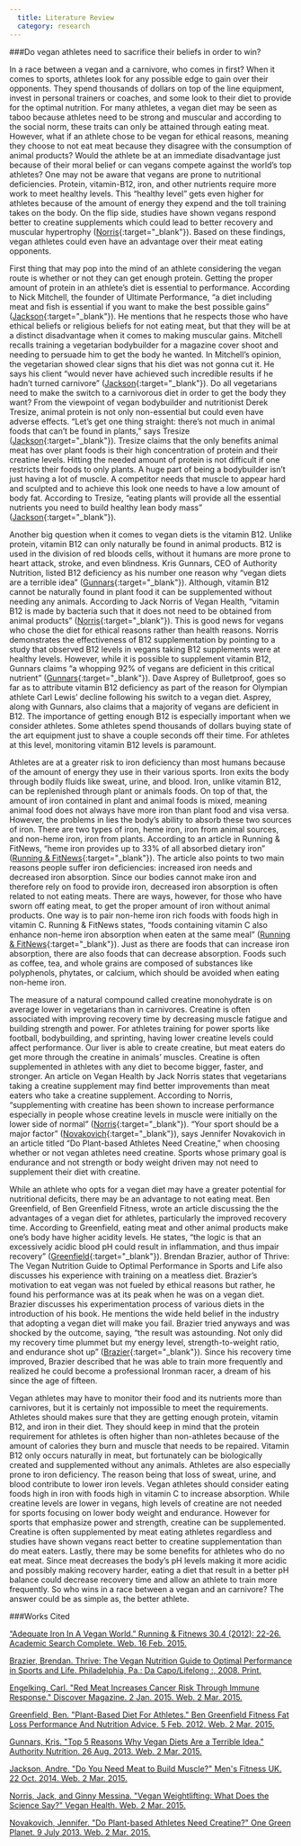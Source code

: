 ```yaml
---
  title: Literature Review
  category: research
---
```

###Do vegan athletes need to sacrifice their beliefs in order to win?

In a race between a vegan and a carnivore, who comes in first? When it comes to sports, athletes look for any possible edge to gain over their opponents. They spend thousands of dollars on top of the line equipment, invest in personal trainers or coaches, and some look to their diet to provide for the optimal nutrition. For many athletes, a vegan diet may be seen as taboo because athletes need to be strong and muscular and according to the social norm, these traits can only be attained through eating meat. However, what if an athlete chose to be vegan for ethical reasons, meaning they choose to not eat meat because they disagree with the consumption of animal products? Would the athlete be at an immediate disadvantage just because of their moral belief or can vegans compete against the world’s top athletes? One may not be aware that vegans are prone to nutritional deficiencies. Protein, vitamin-B12, iron, and other nutrients require more work to meet healthy levels. This “healthy level” gets even higher for athletes because of the amount of energy they expend and the toll training takes on the body. On the flip side, studies have shown vegans respond better to creatine supplements which could lead to better recovery and muscular hypertrophy ([Norris][Norris]{:target="_blank"}). Based on these findings, vegan athletes could even have an advantage over their meat eating opponents. 

First thing that may pop into the mind of an athlete considering the vegan route is whether or not they can get enough protein. Getting the proper amount of protein in an athlete’s diet is essential to performance. According to Nick Mitchell, the founder of Ultimate Performance, “a diet including meat and fish is essential if you want to make the best possible gains” ([Jackson][Jackson]{:target="_blank"}). He mentions that he respects those who have ethical beliefs or religious beliefs for not eating meat, but that they will be at a distinct disadvantage when it comes to making muscular gains. Mitchell recalls training a vegetarian bodybuilder for a magazine cover shoot and needing to persuade him to get the body he wanted. In Mitchell’s opinion, the vegetarian showed clear signs that his diet was not gonna cut it. He says his client “would never have achieved such incredible results if he hadn’t turned carnivore” ([Jackson][Jackson]{:target="_blank"}). Do all vegetarians need to make the switch to a carnivorous diet in order to get the body they want? From the viewpoint of vegan bodybuilder and nutritionist Derek Tresize, animal protein is not only non-essential but could even have adverse effects. “Let’s get one thing straight: there’s not much in animal foods that can’t be found in plants,” says Tresize ([Jackson][Jackson]{:target="_blank"}). Tresize claims that the only benefits animal meat has over plant foods is their high concentration of protein and their creatine levels. Hitting the needed amount of protein is not difficult if one restricts their foods to only plants. A huge part of being a bodybuilder isn’t just having a lot of muscle. A competitor needs that muscle to appear hard and sculpted and to achieve this look one needs to have a low amount of body fat. According to Tresize, “eating plants will provide all the essential nutrients you need to build healthy lean body mass” ([Jackson][Jackson]{:target="_blank"}).

Another big question when it comes to vegan diets is the vitamin B12. Unlike protein, vitamin B12 can only naturally be found in animal products. B12 is used in the division of red bloods cells, without it humans are more prone to heart attack, stroke, and even blindness. Kris Gunnars, CEO of Authority Nutrition, listed B12 deficiency as his number one reason why “vegan diets are a terrible idea” ([Gunnars][Gunnars]{:target="_blank"}). Although, vitamin B12 cannot be naturally found in plant food it can be supplemented without needing any animals. According to Jack Norris of Vegan Health, “vitamin B12 is made by bacteria such that it does not need to be obtained from animal products” ([Norris][Norris]{:target="_blank"}). This is good news for vegans who chose the diet for ethical reasons rather than health reasons. Norris demonstrates the effectiveness of B12 supplementation by pointing to a study that observed B12 levels in vegans taking B12 supplements were at healthy levels. However, while it is possible to supplement vitamin B12, Gunnars claims “a whopping 92% of vegans are deficient in this critical nutrient” ([Gunnars][Gunnars]{:target="_blank"}). Dave Asprey of Bulletproof, goes so far as to attribute vitamin B12 deficiency as part of the reason for Olympian athlete Carl Lewis’ decline following his switch to a vegan diet. Asprey, along with Gunnars, also claims that a majority of vegans are deficient in B12. The importance of getting enough B12 is especially important when we consider athletes. Some athletes spend thousands of dollars buying state of the art equipment just to shave a couple seconds off their time. For athletes at this level, monitoring vitamin B12 levels is paramount.

Athletes are at a greater risk to iron deficiency than most humans because of the amount of energy they use in their various sports. Iron exits the body through bodily fluids like sweat, urine, and blood. Iron, unlike vitamin B12, can be replenished through plant or animals foods. On top of that, the amount of iron contained in plant and animal foods is mixed, meaning animal food does not always have more iron than plant food and visa versa. However, the problems in lies the body’s ability to absorb these two sources of iron. There are two types of iron, heme iron, iron from animal sources, and non-heme iron, iron from plants. According to an article in Running & FitNews, “heme iron provides up to 33% of all absorbed dietary iron” ([Running & FitNews][Running & FitNews]{:target="_blank"}).  The article also points to two main reasons people suffer iron deficiencies: increased iron needs and decreased iron absorption. Since our bodies cannot make iron and therefore rely on food to provide iron, decreased iron absorption is often related to not eating meats. There are ways, however, for those who have sworn off eating meat, to get the proper amount of iron without animal products. One way is to pair non-heme iron rich foods with foods high in vitamin C. Running & FitNews states, “foods containing vitamin C also enhance non-heme iron absorption when eaten at the same meal” ([Running & FitNews][Running & FitNews]{:target="_blank"}). Just as there are foods that can increase iron absorption, there are also foods that can decrease absorption. Foods such as coffee, tea, and whole grains are composed of substances like polyphenols, phytates, or calcium, which should be avoided when eating non-heme iron.

The measure of a natural compound called creatine monohydrate is on average lower in vegetarians than in carnivores. Creatine is often associated with improving recovery time by decreasing muscle fatigue and building strength and power. For athletes training for power sports like football, bodybuilding, and sprinting, having lower creatine levels could affect performance. Our liver is able to create creatine, but meat eaters do get more through the creatine in animals’ muscles. Creatine is often supplemented in athletes with any diet to become bigger, faster, and stronger. An article on Vegan Health by Jack Norris states that vegetarians taking a creatine supplement may find better improvements than meat eaters who take a creatine supplement. According to Norris, “supplementing with creatine has been shown to increase performance especially in people whose creatine levels in muscle were initially on the lower side of normal” ([Norris][Norris]{:target="_blank"}). “Your sport should be a major factor” ([Novakovich][Novakovich]{:target="_blank"}), says Jennifer Novakovich in an article titled “Do Plant-based Athletes Need Creatine,” when choosing whether or not vegan athletes need creatine. Sports whose primary goal is endurance and not strength or body weight driven may not need to supplement their diet with creatine.

While an athlete who opts for a vegan diet may have a greater potential for nutritional deficits, there may be an advantage to not eating meat. Ben Greenfield, of Ben Greenfield Fitness, wrote an article discussing the the advantages of a vegan diet for athletes, particularly the improved recovery time. According to Greenfield, eating meat and other animal products make one’s body have higher acidity levels. He states, “the logic is that an excessively acidic blood pH could result in inflammation, and thus impair recovery” ([Greenfield][Greenfield]{:target="_blank"}). Brendan Brazier, author of Thrive: The Vegan Nutrition Guide to Optimal Performance in Sports and Life also discusses his experience with training on a meatless diet. Brazier’s motivation to eat vegan was not fueled by ethical reasons but rather, he found his performance was at its peak when he was on a vegan diet. Brazier discusses his experimentation process of various diets in the introduction of his book. He mentions the wide held belief in the industry that adopting a vegan diet will make you fail. Brazier tried anyways and was shocked by the outcome, saying, “the result was astounding. Not only did my recovery time plummet but my energy level, strength-to-weight ratio, and endurance shot up” ([Brazier][Brazier]{:target="_blank"}). Since his recovery time improved, Brazier described that he was able to train more frequently and realized he could become a professional Ironman racer, a dream of his since the age of fifteen.

Vegan athletes may have to monitor their food and its nutrients more than carnivores, but it is certainly not impossible to meet the requirements. Athletes should makes sure that they are getting enough protein, vitamin B12, and iron in their diet. They should keep in mind that the protein requirement for athletes is often higher than non-athletes because of the amount of calories they burn and muscle that needs to be repaired. Vitamin B12 only occurs naturally in meat, but fortunately can be biologically created and supplemented without any animals. Athletes are also especially prone to iron deficiency. The reason being that loss of sweat, urine, and blood contribute to lower iron levels. Vegan athletes should consider eating foods high in iron with foods high in vitamin C to increase absorption. While creatine levels are lower in vegans, high levels of creatine are not needed for sports focusing on lower body weight and endurance. However for sports that emphasize power and strength, creatine can be supplemented. Creatine is often supplemented by meat eating athletes regardless and studies have shown vegans react better to creatine supplementation than do meat eaters. Lastly, there may be some benefits for athletes who do no eat meat. Since meat decreases the body’s pH levels making it more acidic and possibly making recovery harder, eating a diet that result in a better pH balance could decrease recovery time and allow an athlete to train more frequently. So who wins in a race between a vegan and an carnivore? The answer could be as simple as, the better athlete.

###Works Cited

[“Adequate Iron In A Vegan World.” Running & Fitnews 30.4 (2012): 22-26. Academic Search Complete. Web. 16 Feb. 2015.][Running & FitNews]

[Brazier, Brendan. Thrive: The Vegan Nutrition Guide to Optimal Performance in Sports and Life. Philadelphia, Pa.: Da Capo/Lifelong :, 2008. Print.][Brazier]

[Engelking, Carl. "Red Meat Increases Cancer Risk Through Immune Response." Discover Magazine. 2 Jan. 2015. Web. 2 Mar. 2015.][Engelking]

[Greenfield, Ben. "Plant-Based Diet For Athletes." Ben Greenfield Fitness Fat Loss Performance And Nutrition Advice. 5 Feb. 2012. Web. 2 Mar. 2015.][Greenfield]

[Gunnars, Kris. "Top 5 Reasons Why Vegan Diets Are a Terrible Idea." Authority Nutrition. 26 Aug. 2013. Web. 2 Mar. 2015.][Gunnars]

[Jackson, Andre. "Do You Need Meat to Build Muscle?" Men's Fitness UK. 22 Oct. 2014. Web. 2 Mar. 2015.][Jackson]

[Norris, Jack, and Ginny Messina. "Vegan Weightlifting: What Does the Science Say?" Vegan Health. Web. 2 Mar. 2015.][Norris]

[Novakovich, Jennifer. "Do Plant-based Athletes Need Creatine?" One Green Planet. 9 July 2013. Web. 2 Mar. 2015.][Novakovich]

[Running & FitNews]: http://ezproxy.lib.utexas.edu/login?url=http://search.ebscohost.com/login.aspx?direct=true&db=a2h&AN=80139320&site=ehost-live
[Brazier]: http://www.amazon.com/Thrive-Nutrition-Optimal-Performance-Sports/dp/0738212547
[Engelking]: http://blogs.discovermagazine.com/d-brief/2015/01/02/red-meat-cancer-immune/#.VTPsLs7ASI1
[Greenfield]: http://www.bengreenfieldfitness.com/2012/02/plant-based-diet/
[Gunnars]: http://authoritynutrition.com/top-5-reasons-why-vegan-diets-are-a-terrible-idea/
[Jackson]: http://www.mensfitness.co.uk/nutrition/4059/do-you-need-meat-to-build-muscle
[Norris]: http://www.veganhealth.org/articles/weightlifting
[Novakovich]: http://www.onegreenplanet.org/vegan-health/creatine-and-plant-based-athletes/
